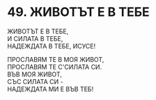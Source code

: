 # 49. ЖИВОТЪТ Е В ТЕБЕ  
  
ЖИВОТЪТ Е В ТЕБЕ,  
И СИЛАТА В ТЕБЕ,  
НАДЕЖДАТА В ТЕБЕ, ИСУСЕ!  
  
ПРОСЛАВЯМ ТЕ В МОЯ ЖИВОТ,  
ПРОСЛАВЯМ ТЕ С'СИЛАТА СИ.  
ВЪВ МОЯ ЖИВОТ,  
СЪС СИЛАТА СИ -  
НАДЕЖДАТА МИ Е ВЪВ ТЕБ!  


<DownloadsButton pdf="/pdf/49-zhivotyt-e-v-tebe.pdf" />

<DownloadChordsButton pdf="/chords/49-zhivotyt-e-v-tebe_akord.pdf"/>
